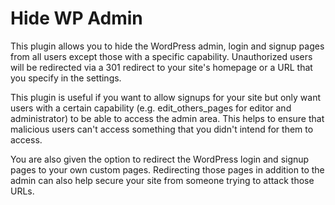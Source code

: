 Hide WP Admin
=============

This plugin allows you to hide the WordPress admin, login and signup pages from all users except those with a specific capability. Unauthorized users will be redirected via a 301 redirect to your site's homepage or a URL that you specify in the settings.

This plugin is useful if you want to allow signups for your site but only want users with a certain capability (e.g. edit_others_pages for editor and administrator) to be able to access the admin area. This helps to ensure that malicious users can't access something that you didn't intend for them to access.

You are also given the option to redirect the WordPress login and signup pages to your own custom pages. Redirecting those pages in addition to the admin can also help secure your site from someone trying to attack those URLs. 